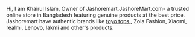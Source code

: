 Hi,
I am Khairul Islam, Owner of Jashoremart.JashoreMart.com- a trusted online store in Bangladesh featuring genuine products at the best price. Jashoremart have authentic brands like <a href="https://jashoremart.com/product-category/women-collection/top/" rel="dofollow">toyo tops </a>, Zola Fashion, Xiaomi, realmi, Lenovo, lakmi and other's products.
